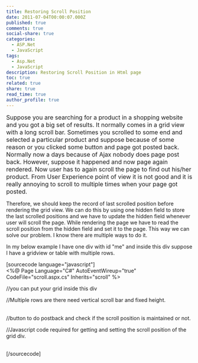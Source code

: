```yaml
---
title: Restoring Scroll Position
date: 2011-07-04T00:00:07.000Z
published: true
comments: true
social-share: true
categories:
  - ASP.Net
  - JavaScript
tags:
  - Asp.Net
  - JavaScript
description: Restoring Scroll Position in Html page
toc: true
related: true
share: true
read_time: true
author_profile: true
---
```


<p><span style="font-size: medium;">Suppose you are searching for a product in a shopping website and you got a big set of results. It normally comes in a grid view with a long scroll bar. Sometimes you scrolled to some end and selected a particular product and suppose because of some reason or you clicked some button and page got posted back. Normally now a days because of Ajax nobody does page post back. However, suppose it happened and now page again rendered. Now user has to again scroll the page to find out his/her product. From User Experience point of view it is not good and it is really annoying to scroll to multiple times when your page got posted.</span></p>
<p>Therefore, we should keep the record of last scrolled position before rendering the grid view. We can do this by using one hidden field to store the last scrolled positions and we have to update the hidden field whenever user will scroll the page. While rendering the page we have to read the scroll position from the hidden field and set it to the page. This way we can solve our problem. I know there are multiple ways to do it.</p>
<p>In my below example I have one div with id "me" and inside this div suppose I have a gridview or table with multiple rows.</p>
<p>[sourcecode language="javascript"]<br />
&lt;%@ Page Language="C#" AutoEventWireup="true" CodeFile="scroll.aspx.cs" Inherits="scroll" %&gt;</p>
<p><title></title></p>
<style type="text/css">
        div.demo<br />
        {<br />
            background: #CCCCCC none repeat scroll 0 0;<br />
            border: 3px solid #666666;<br />
            margin: 5px;<br />
            padding: 5px;<br />
            position: relative;<br />
            width: 200px;<br />
            height: 100px;<br />
            overflow: auto;<br />
        }<br />
        p<br />
        {<br />
            margin: 10px;<br />
            padding: 5px;<br />
            border: 2px solid #666;<br />
            width: 1000px;<br />
            height: 1000px;<br />
        }<br />
    </style>
<form id="form1" runat="server">
<input type="hidden" runat="server" id="hdnPos" /></p>
<p>//you can put your grid inside this div</p>
<div class="demo" id="me">
<p>//Multiple rows are there need vertical scroll bar and fixed height.</p>
<table></table>
</div>
<p>//button to do postback and check if the scroll position is maintained or not.<br />
<asp:button id="Button1" runat="server" text="Button"></asp:button></p>
<p>//Javascript code required for getting and setting the scroll position of the grid div.<br />
<script type="text/javascript"><br />
        //getting hidden field and grid id.<br />
        var<br />
        hdn = document.getElementById("hdnPos"),<br />
        gridDiv = document.getElementById("me");<br />
        //storing top left scroll position on scroll<br />
        gridDiv.onscroll = function(e) {<br />
            var<br />
            x = gridDiv.scrollTop,<br />
            y = gridDiv.scrollLeft;<br />
            hdn.value = x + "," + y;<br />
        }<br />
        //restoring the top left position on each load.<br />
        window.onload = function(e) {<br />
            var token = hdn.value.split(",");<br />
            gridDiv.scrollTop = token[0] | 0;<br />
            gridDiv.scrollLeft = token[1] | 0;<br />
        }<br />
    </script><br />
</form>
<p>[/sourcecode]</p>
